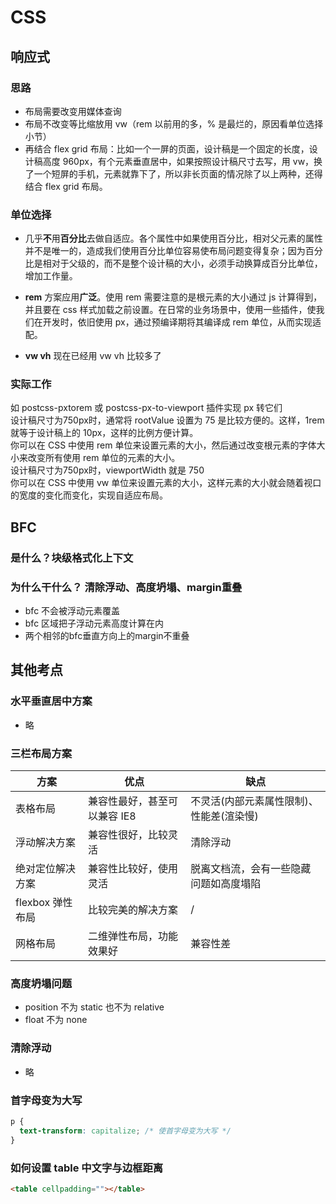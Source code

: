 # CSS

## 响应式

### 思路

- 布局需要改变用媒体查询
- 布局不改变等比缩放用 vw（rem 以前用的多，% 是最烂的，原因看单位选择小节）
- 再结合 flex grid 布局：比如一个一屏的页面，设计稿是一个固定的长度，设计稿高度 960px，有个元素垂直居中，如果按照设计稿尺寸去写，用 vw，换了一个短屏的手机，元素就靠下了，所以非长页面的情况除了以上两种，还得结合 flex grid 布局。

### 单位选择

- 几乎**不**用**百分比**去做自适应。各个属性中如果使用百分比，相对父元素的属性并不是唯一的，造成我们使用百分比单位容易使布局问题变得复杂；因为百分比是相对于父级的，而不是整个设计稿的大小，必须手动换算成百分比单位，增加工作量。

- **rem** 方案应用**广泛**。使用 rem 需要注意的是根元素的大小通过 js 计算得到，并且要在 css 样式加载之前设置。在日常的业务场景中，使用一些插件，使我们在开发时，依旧使用 px，通过预编译期将其编译成 rem 单位，从而实现适配。

- **vw vh**
  现在已经用 vw vh 比较多了

### 实际工作
如 postcss-pxtorem 或 postcss-px-to-viewport 插件实现 px 转它们  
设计稿尺寸为750px时，通常将 rootValue 设置为 75 是比较方便的。这样，1rem 就等于设计稿上的 10px，这样的比例方便计算。  
你可以在 CSS 中使用 rem 单位来设置元素的大小，然后通过改变根元素的字体大小来改变所有使用 rem 单位的元素的大小。  
设计稿尺寸为750px时，viewportWidth 就是 750    
你可以在 CSS 中使用 vw 单位来设置元素的大小，这样元素的大小就会随着视口的宽度的变化而变化，实现自适应布局。  

## BFC

### 是什么？块级格式化上下文
### 为什么干什么？ 清除浮动、高度坍塌、margin重叠
- bfc 不会被浮动元素覆盖
- bfc 区域把子浮动元素高度计算在内
- 两个相邻的bfc垂直方向上的margin不重叠



## 其他考点

### 水平垂直居中方案
- 略

### 三栏布局方案

| 方案             | 优点                         | 缺点                                     |
| ---------------- | ---------------------------- | ---------------------------------------- |
| 表格布局         | 兼容性最好，甚至可以兼容 IE8 | 不灵活(内部元素属性限制)、性能差(渲染慢) |
| 浮动解决方案     | 兼容性很好，比较灵活         | 清除浮动                                 |
| 绝对定位解决方案 | 兼容性比较好，使用灵活       | 脱离文档流，会有一些隐藏问题如高度塌陷   |
| flexbox 弹性布局 | 比较完美的解决方案           | /                                        |
| 网格布局         | 二维弹性布局，功能效果好     | 兼容性差                                 |

### 高度坍塌问题

- position 不为 static 也不为 relative
- float 不为 none

### 清除浮动
- 略

### 首字母变为大写

```css
p {
  text-transform: capitalize; /* 使首字母变为大写 */
}
```

### 如何设置 table 中文字与边框距离

```html
<table cellpadding=""></table>
```
